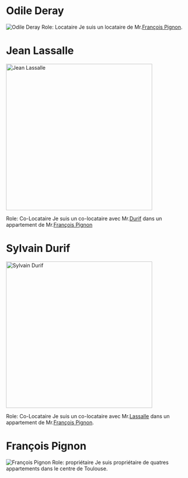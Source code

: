 # Odile Deray

![Odile Deray](src/Odile.png)
Role: Locataire
Je suis un locataire de Mr.[François Pignon](#françois-pignon).


# Jean Lassalle

<img src="src/Jean.jpg" alt="Jean Lassalle" width="400"/>

Role: Co-Locataire
Je suis un co-locataire avec Mr.[Durif](#sylvain-durif) dans un appartement de Mr.[François Pignon](#françois-pignon)


# Sylvain Durif

<img src="src/Sylvain.jpg" alt="Sylvain Durif" height="400"/>

Role: Co-Locataire
Je suis un co-locataire avec Mr.[Lassalle](#jean-lassalle) dans un appartement de Mr.[François Pignon](#françois-pignon).


# François Pignon

![François Pignon](src/François.png)
Role: propriétaire
Je suis propriétaire de quatres appartements dans le centre de Toulouse.
